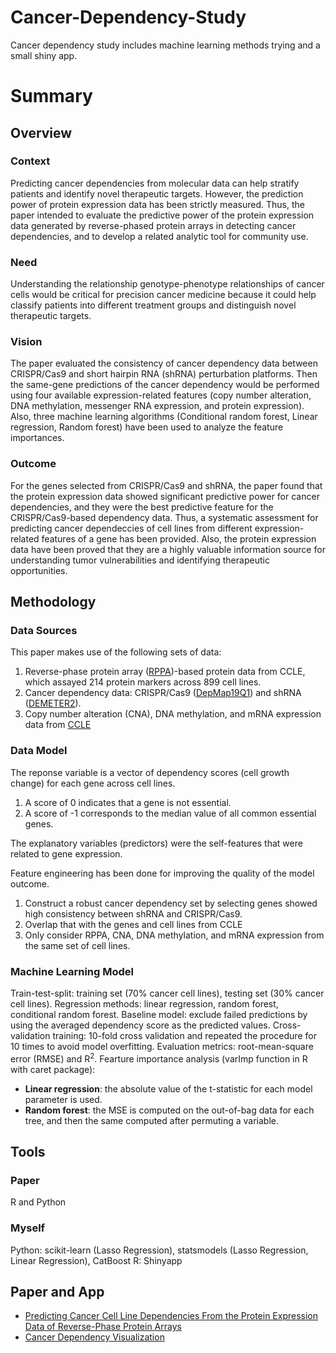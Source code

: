 # Cancer-Dependency-Study
Cancer dependency study includes machine learning methods trying and a small shiny app.

# Summary

## Overview

### Context
Predicting cancer dependencies from molecular data can help stratify patients and identify novel therapeutic targets. However, the prediction power of protein expression data has been strictly measured. Thus, the paper intended to evaluate the predictive power of the protein expression data generated by reverse-phased protein arrays in detecting cancer dependencies, and to develop a related analytic tool for community use.

### Need
Understanding the relationship genotype-phenotype relationships of cancer cells would be critical for precision cancer medicine because it could help classify patients into different treatment groups and distinguish novel therapeutic targets. 

### Vision
The paper evaluated the consistency of cancer dependency data between CRISPR/Cas9 and short hairpin RNA (shRNA) perturbation platforms. Then the same-gene predictions of the cancer dependency would be performed using four available expression-related features (copy number alteration, DNA methylation, messenger RNA expression, and protein expression). Also, three machine learning algorithms (Conditional random forest, Linear regression, Random forest) have been used to analyze the feature importances.

### Outcome
For the genes selected from CRISPR/Cas9 and shRNA, the paper found that the protein expression data showed significant predictive power for cancer dependencies, and they were the best predictive feature for the CRISPR/Cas9-based dependency data. Thus, a systematic assessment for predicting cancer dependeccies of cell lines from different expression-related features of a gene has been provided. Also, the protein expression data have been proved that they are a highly valuable information source for understanding tumor vulnerabilities and identifying therapeutic opportunities.

## Methodology

### Data Sources
This paper makes use of the following sets of data:
  1. Reverse-phase protein array ([RPPA](https://portals.broadinstitute.org/ccle/data))-based protein data from CCLE, which assayed 214 protein markers across 899 cell lines.
  2. Cancer dependency data: CRISPR/Cas9 ([DepMap19Q1](https://depmap.org/portal/download/)) and shRNA ([DEMETER2](https://depmap.org/portal/download/)).
  3. Copy number alteration (CNA), DNA methylation, and mRNA expression data from [CCLE](https://portals.broadinstitute.org/ccle)
  
### Data Model
The reponse variable is a vector of dependency scores (cell growth change) for each gene across cell lines.
  1. A score of 0 indicates that a gene is not essential.
  2. A score of -1 corresponds to the median value of all common essential genes. 
  
The explanatory variables (predictors) were the self-features that were related to gene expression.

Feature engineering has been done for improving the quality of the model outcome.
  1. Construct a robust cancer dependency set by selecting genes showed high consistency between shRNA and CRISPR/Cas9.
  2. Overlap that with the genes and cell lines from CCLE
  3. Only consider RPPA, CNA, DNA methylation, and mRNA expression from the same set of cell lines.
  
 ### Machine Learning Model
 Train-test-split: training set (70% cancer cell lines), testing set (30% cancer cell lines).
 Regression methods: linear regression, random forest, conditional random forest.
 Baseline model: exclude failed predictions by using the averaged dependency score as the predicted values.
 Cross-validation training: 10-fold cross validation and repeated the procedure for 10 times to avoid model overfitting.
 Evaluation metrics: root-mean-square error (RMSE) and R<sup>2</sup>.
 Fearture importance analysis (varImp function in R with caret package):
 - **Linear regression**: the absolute value of the t-statistic for each model parameter is used.
 - **Random forest**: the MSE is computed on the out-of-bag data for each tree, and then the same computed after permuting a variable.
 
 ## Tools
 
 ### Paper
 R and Python
 
 ### Myself
 Python: scikit-learn (Lasso Regression), statsmodels (Lasso Regression, Linear Regression), CatBoost
 R: Shinyapp
 
 ## Paper and App
 - [Predicting Cancer Cell Line Dependencies From the Protein Expression Data of Reverse-Phase Protein Arrays](https://ascopubs.org/doi/10.1200/CCI.19.00144)
 - [Cancer Dependency Visualization](https://arsenalsun.shinyapps.io/Cancer_dependency/)
